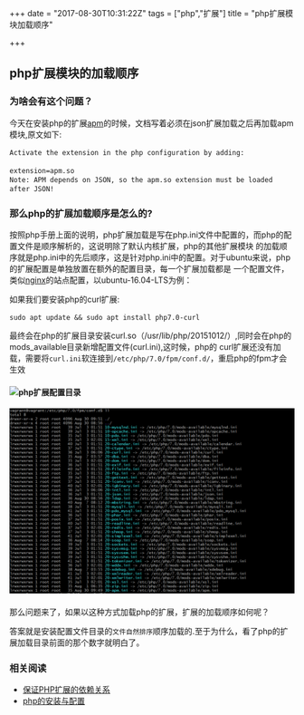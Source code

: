 +++
date = "2017-08-30T10:31:22Z"
tags = ["php","扩展"]
title = "php扩展模块加载顺序"

+++

## php扩展模块的加载顺序

### 为啥会有这个问题？

今天在安装php的扩展[apm](http://pecl.php.net/package/APM)的时候，文档写着必须在json扩展加载之后再加载apm模块,原文如下:

```
Activate the extension in the php configuration by adding:

extension=apm.so
Note: APM depends on JSON, so the apm.so extension must be loaded after JSON!
```

### 那么php的扩展加载顺序是怎么的?

按照php手册上面的说明，php扩展加载是写在php.ini文件中配置的，而php的配置文件是顺序解析的，这说明除了默认内核扩展，php的其他扩展模块
的加载顺序就是php.ini中的先后顺序，这是针对php.ini中的配置。对于ubuntu来说，php的扩展配置是单独放置在额外的配置目录，每一个扩展加载都是
一个配置文件，类似[nginx](http://nginx.org/)的站点配置，以ubuntu-16.04-LTS为例：

如果我们要安装php的curl扩展:

```
sudo apt update && sudo apt install php7.0-curl
```

最终会在php的扩展目录安装curl.so（/usr/lib/php/20151012/）,同时会在php的mods_available目录新增配置文件(curl.ini),这时候，php的
curl扩展还没有加载，需要将`curl.ini`软连接到`/etc/php/7.0/fpm/conf.d/`，重启php的fpm才会生效

#### ![php扩展配置目录](/images/ubuntu_php_7.0_modes_available.png)

#### ![php的fpm扩展加载目录](/images/ubuntu_php_7.0_fpm_conf.d.png)

那么问题来了，如果以这种方式加载php的扩展，扩展的加载顺序如何呢？

答案就是安装配置文件目录的`文件自然排序`顺序加载的.至于为什么，看了php的扩展加载目录前面的那个数字就明白了。

### 相关阅读

- [保证PHP扩展的依赖关系](http://www.laruence.com/2009/08/18/1042.html)
- [php的安装与配置](http://php.net/manual/zh/install.php)

